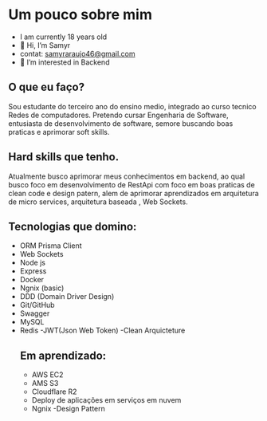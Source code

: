 

# Um pouco sobre mim
- I am currently 18 years old 
- 👋 Hi, I’m Samyr
- contat: samyraraujo46@gmail.com
- 👀 I’m interested in Backend 

## O que eu faço?
Sou estudante do terceiro ano do ensino medio, integrado ao curso tecnico Redes de computadores. Pretendo cursar Engenharia de Software, entusiasta de desenvolvimento de software, semore buscando boas praticas e aprimorar soft skills.

 ## Hard skills que tenho.
 Atualmente busco aprimorar meus conhecimentos em backend, ao qual busco foco em desenvolvimento de RestApi com foco em boas praticas de clean code e design patern, alem de aprimorar aprendizados em arquitetura de micro services, arquitetura baseada , Web Sockets.
 


 ## Tecnologias que domino:
- ORM Prisma Client
- Web Sockets
- Node js 
- Express 
- Docker 
- Ngnix (basic)
- DDD (Domain Driver Design)
- Git/GitHub 
- Swagger
- MySQL
- Redis
-JWT(Json Web Token)
-Clean Arquicteture
  ## Em aprendizado:
  - AWS EC2
  - AMS S3 
  -  Cloudflare R2 
  -  Deploy de aplicações em serviços em nuvem
  -  Ngnix
    -Design Pattern
 
 

